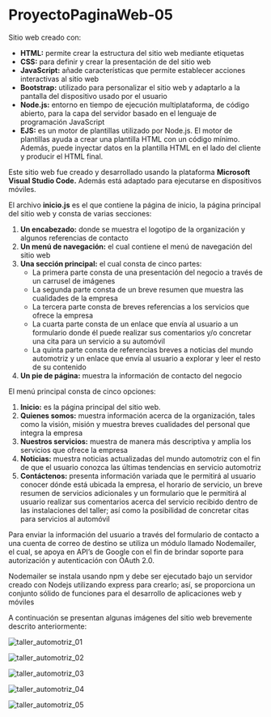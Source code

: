 # ProyectoPaginaWeb-05

Sitio web creado con:
- **HTML:** permite crear la estructura del sitio web mediante etiquetas
- **CSS:** para definir y crear la presentación de del sitio web
- **JavaScript:** añade características que permite establecer acciones interactivas al sitio web
- **Bootstrap:** utilizado para personalizar el sitio web y adaptarlo a la pantalla del dispositivo usado por el usuario
- **Node.js:**  entorno en tiempo de ejecución multiplataforma, de código abierto, para la capa del servidor basado en el lenguaje de programación JavaScript
- **EJS:** es un motor de plantillas utilizado por Node.js. El motor de plantillas ayuda a crear una plantilla HTML con un código mínimo. Además, puede inyectar datos en la plantilla HTML en el lado del cliente y producir el HTML final.

Este sitio web fue creado y desarrollado usando la plataforma **Microsoft Visual Studio Code.** Además está adaptado para ejecutarse en dispositivos móviles.

El archivo **inicio.js** es el que contiene la página de inicio, la página principal del sitio web y consta de varias secciones:
1. **Un encabezado:** donde se muestra el logotipo de la organización y algunos referencias de contacto
2. **Un menú de navegación:** el cual contiene el menú de navegación del sitio web
3. **Una sección principal:** el cual consta de cinco partes:
     -	La primera parte consta de una presentación del negocio a través de un carrusel de imágenes
     -	La segunda parte consta de un breve resumen que muestra las cualidades de la empresa
     -	La tercera parte consta de breves referencias a los servicios que ofrece la empresa
     -	La cuarta parte consta de un enlace que envía al usuario a un formulario donde él puede realizar sus comentarios y/o concretar una cita para un servicio a             su automóvil
     -	La quinta parte consta de referencias breves a noticias del mundo automotriz y un enlace que envía al usuario a explorar y leer el resto de su contenido
4. **Un pie de página:** muestra la información de contacto del negocio

El menú principal consta de cinco opciones:
1. **Inicio:** es la página principal del sitio web.
2. **Quienes somos:** muestra información acerca de la organización, tales como la visión, misión y muestra breves cualidades del personal que integra la empresa
3. **Nuestros servicios:** muestra de manera más descriptiva y amplia los servicios que ofrece la empresa
4. **Noticias:** muestra noticias actualizadas del mundo automotriz con el fin de que el usuario conozca las últimas tendencias en servicio automotriz
5. **Contáctenos:** presenta información variada que le permitirá al usuario conocer dónde está ubicada la empresa, el horario de servicio, un breve resumen de servicios adicionales y un formulario que le permitirá al usuario realizar sus comentarios acerca del servicio recibido dentro de las instalaciones del taller; así como la posibilidad de concretar citas para servicios al automóvil

Para enviar la información del usuario a través del formulario de contacto a una cuenta de correo de destino se utiliza un módulo llamado Nodemailer, el cual, se apoya en API’s de Google con el fin de brindar soporte para autorización y autenticación con OAuth 2.0.

Nodemailer se instala usando npm y debe ser ejecutado bajo un servidor creado con Nodejs utilizando express para crearlo; así, se proporciona un conjunto sólido de funciones para el desarrollo de aplicaciones web y móviles

A continuación se presentan algunas imágenes del sitio web brevemente descrito anteriormente:

![taller_automotriz_01](https://user-images.githubusercontent.com/98922137/184034016-2c3be4a2-1a79-4a73-bca9-31c4d0d5b573.jpg)

![taller_automotriz_02](https://user-images.githubusercontent.com/98922137/184034026-961eeb54-b36f-4a75-9895-88849ae16090.jpg)

![taller_automotriz_03](https://user-images.githubusercontent.com/98922137/184034029-93d20d0f-ac04-4c3d-99a7-3f47c8ed3144.jpg)

![taller_automotriz_04](https://user-images.githubusercontent.com/98922137/184034034-db63eb59-3049-4438-a714-8e0ed9ad9bbc.jpg)

![taller_automotriz_05](https://user-images.githubusercontent.com/98922137/184034038-61423405-3b62-41e8-a4e1-6af127787ee9.jpg)


